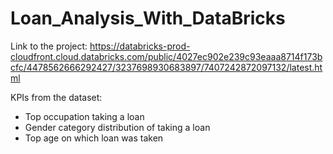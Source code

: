 # Loan_Analysis_With_DataBricks

Link to the project: https://databricks-prod-cloudfront.cloud.databricks.com/public/4027ec902e239c93eaaa8714f173bcfc/4478562666292427/3237698930683897/7407242872097132/latest.html

KPIs from the dataset:
* Top occupation taking a loan
* Gender category distribution of taking a loan
*  Top age on which loan was taken
